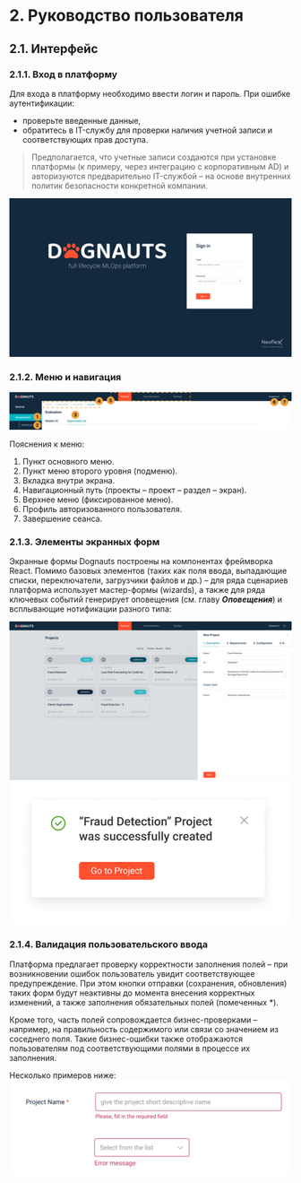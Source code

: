 <!--|2|-->
# 2. Руководство пользователя
## 2.1. Интерфейс
### 2.1.1. Вход в платформу
Для входа в платформу необходимо ввести логин и пароль. При ошибке аутентификации:
* проверьте введенные данные,
* обратитесь в IT-службу для проверки наличия учетной записи и соответствующих прав доступа.

> Предполагается, что учетные записи создаются при установке платформы (к примеру, через интеграцию с корпоративным AD) и авторизуются предварительно IT-службой – на основе внутренних политик безопасности конкретной компании.

![Вход_в_систему](../Images/login_to_the_platform.png)

### 2.1.2. Меню и навигация

![Меню_и_нафигация](../Images/Menu_and_navigation.png)

Пояснения к меню:
1. Пункт основного меню.
2. Пункт меню второго уровня (подменю).
3. Вкладка внутри экрана.
4. Навигационный путь (проекты – проект – раздел – экран).
5. Верхнее меню (фиксированное меню).
6. Профиль авторизованного пользователя.
7. Завершение сеанса.

### 2.1.3. Элементы экранных форм

Экранные формы Dognauts построены на компонентах фреймворка React. Помимо базовых элементов (таких как поля ввода, выпадающие списки, переключатели, загрузчики файлов и др.) – для ряда сценариев платформа использует мастер-формы (wizards), а также для ряда ключевых событий генерирует оповещения (см. главу ***Оповещения***) и всплывающие нотификации разного типа:

![Экранные формы](../Images/screen_form.png)
![Оповещения](../Images/notify.png)

### 2.1.4. Валидация пользовательского ввода

Платформа предлагает проверку корректности заполнения полей – при возникновении ошибок пользователь увидит соответствующее предупреждение. При этом кнопки отправки (сохранения, обновления) таких форм будут неактивны до момента внесения корректных изменений, а также заполнения обязательных полей (помеченных *).

Кроме того, часть полей сопровождается бизнес-проверками – например, на правильность содержимого или связи со значением из соседнего поля. Такие бизнес-ошибки также отображаются пользователям под соответствующими полями в процессе их заполнения.

Несколько примеров ниже:
![Корректность_заполнения_полей](../Images/Correct_comment.png)

